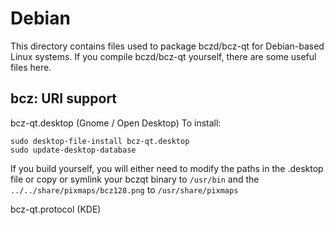 
Debian
====================
This directory contains files used to package bczd/bcz-qt
for Debian-based Linux systems. If you compile bczd/bcz-qt yourself, there are some useful files here.

## bcz: URI support ##


bcz-qt.desktop  (Gnome / Open Desktop)
To install:

	sudo desktop-file-install bcz-qt.desktop
	sudo update-desktop-database

If you build yourself, you will either need to modify the paths in
the .desktop file or copy or symlink your bczqt binary to `/usr/bin`
and the `../../share/pixmaps/bcz128.png` to `/usr/share/pixmaps`

bcz-qt.protocol (KDE)

